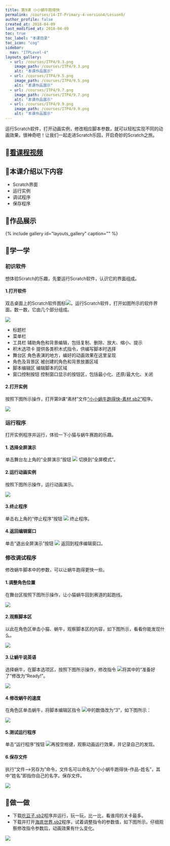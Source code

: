 ```yaml
---
title: 第9课 小小蜗牛跑得快
permalink: /courses/14-IT-Primary-4-version4/Lesson9/
author_profile: false
created_at: 2018-04-09
last_modified_at: 2018-04-09
toc: true
toc_label: "本课目录"
toc_icon: "cog"
sidebar:
  nav: "ITPLevel-4"
layouts_gallery:
  - url: /courses/ITP4/9.3.png
    image_path: /courses/ITP4/9.3.png
    alt: "本课作品展示"
  - url: /courses/ITP4/9.5.png
    image_path: /courses/ITP4/9.5.png
    alt: "本课作品展示"
  - url: /courses/ITP4/9.7.png
    image_path: /courses/ITP4/9.7.png
    alt: "本课作品展示"
  - url: /courses/ITP4/9.9.png
    image_path: /courses/ITP4/9.9.png
    alt: "本课作品展示"
---
```


运行Scratch软件，打开动画实例，修改相应脚本参数，就可以轻松实现不同的动画效果，很神奇吧！让我们一起走进Scratch乐园，开启奇妙的Scratch之旅。

## :cinema:[看课程视频](http://study.163.com)
## :mega:本课介绍以下内容
- Scratch界面
- 运行实例
- 调试程序
- 保存程序
## :rainbow:作品展示
{% include gallery id="layouts_gallery" caption="" %}
## :electric_plug:学一学
### 初识软件
想体验Scratch的乐趣，先要运行Scratch软件，认识它的界面组成。
#### 1.打开软件
双击桌面上的Scratch软件图标![](/courses/ITP4/AppIcon32.png)，运行Scratch软件，打开如图所示的软件界面。数一数，它由几个部分组成。

![](/courses/ITP4/9.1.png)

- 标题栏
- 菜单栏
- 工具栏
辅助角色和背景编辑，包括复制、删除、放大、缩小、提示
- 积木选项卡
提供各类积木式指令，供编写脚本时选择
- 舞台区
角色表演的地方，编好的动画效果在这里呈现
- 角色及背景区
被创建的角色和背景放置区域
- 脚本编辑区
编辑脚本的区域
- 窗口控制按钮
控制窗口显示的按钮区，包括最小化、还原/最大化、关闭

#### 2.打开实例
按照下图所示操作，打开第9课“素材”文件[“小小蜗牛跑得快-素材.sb2”](/courses/ITP4/小小蜗牛跑得快-素材.sb2)程序。

![](/courses/ITP4/9.2.png)

### 运行程序
打开实例程序并运行，体验一下小猫与蜗牛赛跑的乐趣。
#### 1. 选择全屏演示
单击舞台左上角的“全屏演示”按钮
![](/courses/ITP4/9.2.1.png)
切换到“全屏模式”。
#### 2.运行动画实例
按照下图所示操作，运行动画演示。

![](/courses/ITP4/9.3.png)

#### 3.终止程序
单击右上角的“停止程序”按钮
![](/courses/ITP4/9.3.1.png)
终止程序。
#### 4.返回编辑窗口
单击“退出全屏演示”按钮
![](/courses/ITP4/9.3.2.png)
返回到程序编辑窗口。
### 修改调试程序
修改蜗牛脚本中的参数，可以让蜗牛跑得更快一些。
#### 1.调整角色位置
在舞台区按照下图所示操作，让小猫蜗牛回到赛道的起跑线。

![](/courses/ITP4/9.4.png)
#### 2.观察脚本区
以此在角色区单击小猫、蜗牛，观察脚本区的内容，如下图所示，看看你能发现什么。

![](/courses/ITP4/9.5.png)
#### 3.让蜗牛说英语
选择蜗牛，在脚本选项区，按照下图所示操作，修改指令
![](/courses/ITP4/9.5.1.png)将其中的“准备好了”修改为“Ready!”。

![](/courses/ITP4/9.6.png)
#### 4.修改蜗牛的速度
在角色区单击蜗牛，将脚本编辑区指令
![](/courses/ITP4/9.6.1.png)中的数值改为“3”，如下图所示：


![](/courses/ITP4/9.7.png)
#### 5.测试运行程序
单击“运行程序”按钮
![](/courses/ITP4/9.7.1.png)再按空格键，观察动画运行效果，并记录自己的发现。
#### 6.保存文件
执行“文件——>另存为”命令，文件名可以命名为“小小蜗牛跑得快-作品-姓名”，其中“姓名”即指你自己的名字。保存文件。

![](/courses/ITP4/9.8.png)

## :pencil:做一做
- 下载[吃豆子.sb2](/courses/ITP4/吃豆子-素才.sb2)程序并运行，玩一玩，比一比，看谁闯的关卡最多。
- 下载并打开[海底世界.sb2](/courses/ITP4/海底世界-素材.sb2)程序，试着调整指令的参数值，如下图所示。仔细观察修改指令参数后，动画效果有什么变化。

![](/courses/ITP4/9.9.png)
